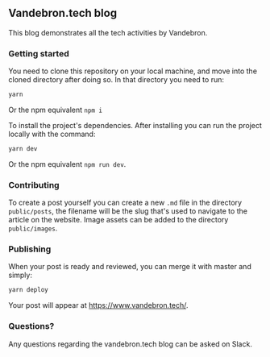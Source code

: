 ## Vandebron.tech blog

This blog demonstrates all the tech activities by Vandebron.


### Getting started

You need to clone this repository on your local machine, and move into the cloned directory after doing so. In that directory you need to run:

```bash
yarn
```

Or the npm equivalent `npm i`

To install the project's dependencies. After installing you can run the project locally with the command:

```bash
yarn dev
```

Or the npm equivalent `npm run dev`.

### Contributing

To create a post yourself you can create a new `.md` file in the directory `public/posts`, the filename will be the slug that's used to navigate to the article on the website. Image assets can be added to the directory `public/images`. 

### Publishing

When your post is ready and reviewed, you can merge it with master and simply:

```bash
yarn deploy
```

Your post will appear at https://www.vandebron.tech/.

### Questions?

Any questions regarding the vandebron.tech blog can be asked on Slack.
